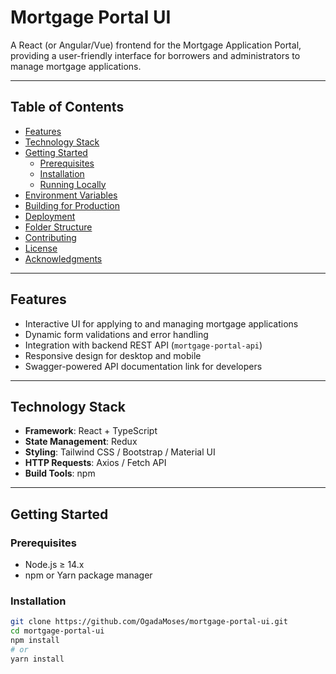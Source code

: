 # Mortgage Portal UI

A React (or Angular/Vue) frontend for the Mortgage Application Portal, providing a user-friendly interface for borrowers and administrators to manage mortgage applications.

---
##  Table of Contents

- [Features](#features)  
- [Technology Stack](#technology-stack)  
- [Getting Started](#getting-started)  
  - [Prerequisites](#prerequisites)  
  - [Installation](#installation)  
  - [Running Locally](#running-locally)  
- [Environment Variables](#environment-variables)  
- [Building for Production](#building-for-production)  
- [Deployment](#deployment)  
- [Folder Structure](#folder-structure)  
- [Contributing](#contributing)  
- [License](#license)  
- [Acknowledgments](#acknowledgments)

---

##  Features

- Interactive UI for applying to and managing mortgage applications  
- Dynamic form validations and error handling  
- Integration with backend REST API (`mortgage-portal-api`)  
- Responsive design for desktop and mobile  
- Swagger-powered API documentation link for developers

---

##  Technology Stack

- **Framework**: React + TypeScript
- **State Management**: Redux  
- **Styling**: Tailwind CSS / Bootstrap / Material UI  
- **HTTP Requests**: Axios / Fetch API  
- **Build Tools**: npm 

---

##  Getting Started

### Prerequisites

- Node.js ≥ 14.x  
- npm or Yarn package manager  

### Installation

```bash
git clone https://github.com/OgadaMoses/mortgage-portal-ui.git
cd mortgage-portal-ui
npm install
# or
yarn install
